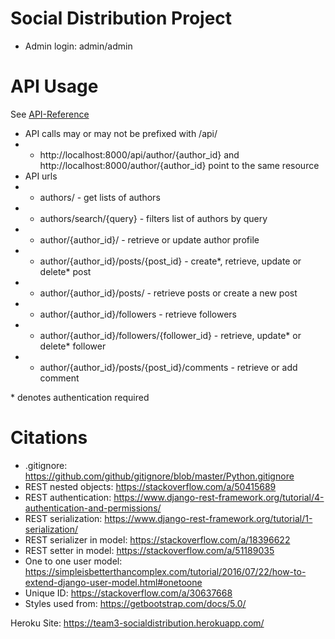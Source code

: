 # Social Distribution Project

- Admin login: admin/admin


# API Usage

See [API-Reference](https://github.com/CMPUT404W21-Team3/social-distribution/wiki/API-Reference)

- API calls may or may not be prefixed with /api/ 
- - http://localhost:8000/api/author/{author_id} and http://localhost:8000/author/{author_id} point to the same resource
- API urls
- - authors/ - get lists of authors
- - authors/search/{query} - filters list of authors by query
- - author/{author_id}/ - retrieve or update author profile
- - author/{author_id}/posts/{post_id} - create*, retrieve, update or delete* post
- - author/{author_id}/posts/ - retrieve posts or create a new post
- - author/{author_id}/followers - retrieve followers 
- - author/{author_id}/followers/{follower_id} - retrieve, update* or delete* follower
- - author/{author_id}/posts/{post_id}/comments - retrieve or add comment 

\* denotes authentication required


# Citations
- .gitignore: https://github.com/github/gitignore/blob/master/Python.gitignore
- REST nested objects: https://stackoverflow.com/a/50415689
- REST authentication: https://www.django-rest-framework.org/tutorial/4-authentication-and-permissions/
- REST serialization: https://www.django-rest-framework.org/tutorial/1-serialization/
- REST serializer in model: https://stackoverflow.com/a/18396622
- REST setter in model: https://stackoverflow.com/a/51189035
- One to one user model: https://simpleisbetterthancomplex.com/tutorial/2016/07/22/how-to-extend-django-user-model.html#onetoone
- Unique ID: https://stackoverflow.com/a/30637668
- Styles used from: https://getbootstrap.com/docs/5.0/


Heroku Site: https://team3-socialdistribution.herokuapp.com/

